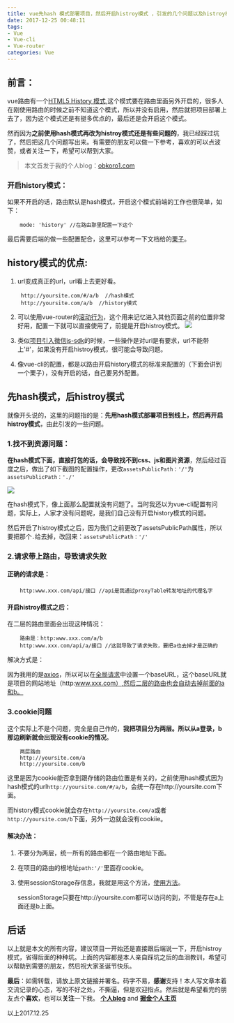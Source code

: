 ```yaml
---
title: vue先hash 模式部署项目，然后开启histroy模式 ，引发的几个问题以及histroy模式的开启方式、优点
date: 2017-12-25 00:48:11
tags:
- Vue
- Vue-cli 
- Vue-router 
categories: Vue
---
```

前言：
---
vue路由有一个[HTML5 History 模式](https://router.vuejs.org/zh-cn/essentials/history-mode.html),这个模式要在路由里面另外开启的，很多人在刚使用路由的时候之前不知道这个模式，所以并没有启用，然后就把项目部署上去了，因为这个模式还是有挺多优点的，最后还是会开启这个模式。

然而因为**之前使用hash模式再改为histroy模式还是有些问题的**，我已经踩过坑了，然后把这几个问题写出来。有需要的朋友可以做一下参考，喜欢的可以点波赞，或者关注一下，希望可以帮到大家。

> 本文首发于我的个人blog：[obkoro1.com](http://obkoro1.com/)

### 开启history模式：

如果不开启的话，路由默认是hash模式，开启这个模式前端的工作也很简单，如下：

        mode: 'history' //在路由那里配置一下这个

最后需要后端的做一些配置配合，这里可以参考一下文档给的[栗子](https://router.vuejs.org/zh-cn/essentials/history-mode.html)。

## history模式的优点:

1. url变成真正的url，url看上去更好看。

        http://yoursite.com/#/a/b  //hash模式
        http://yoursite.com/a/b  //history模式
2. 可以使用vue-router的[滚动行为](https://router.vuejs.org/zh-cn/advanced/scroll-behavior.html)，这个用来记忆进入其他页面之前的位置非常好用，配置一下就可以直接使用了，前提是开启histroy模式。
![](https://user-gold-cdn.xitu.io/2017/12/24/160885359af4ff1e?w=1062&h=271&f=png&s=35110)

3. 类似[项目引入微信js-sdk](http://obkoro1.com/2017/12/16/vue-%E9%A1%B9%E7%9B%AE%E5%A6%82%E4%BD%95%E5%BC%95%E5%85%A5%E5%BE%AE%E4%BF%A1sdk%EF%BC%8C%E4%BD%BF%E7%94%A8%E5%BE%AE%E4%BF%A1%E5%88%86%E4%BA%AB%E6%8E%A5%E5%8F%A3/)的时候，一些操作是对url是有要求，url不能带上'#'，如果没有开启histroy模式，很可能会导致问题。

4. 像vue-cli的配置，都是以路由开启history模式的标准来配置的（下面会讲到一个栗子），没有开启的话，自己要另外配置。

## 先hash模式，后histroy模式

就像开头说的，这里的问题指的是：**先用hash模式部署项目到线上，然后再开启histroy模式**，由此引发的一些问题。

### 1.找不到资源问题：

**在hash模式下面，直接打包的话，会导致找不到css、js和图片资源**，然后经过百度之后，做出了如下截图的配置操作，更改`assetsPublicPath：'/'`为 `assetsPublicPath：'./'`

![](https://user-gold-cdn.xitu.io/2017/12/24/16088625b417b4ac?w=872&h=382&f=png&s=43320)

在hash模式下，像上面那么配置就没有问题了。当时我还以为vue-cli配置有问题，实际上，人家才没有问题呢，是我们自己没有开启history模式的问题。

然后开启了histroy模式之后，因为我们之前更改了assetsPublicPath属性，所以要把那个`.`给去掉，改回来：`assetsPublicPath：'/'`

### 2.请求带上路由，导致请求失败

#### 正确的请求是：

        http:www.xxx.com/api/接口 //api是我通过proxyTable转发地址的代理名字

#### 开启histroy模式之后：

在二层的路由里面会出现这种情况：

        路由是：http:www.xxx.com/a/b
        http:www.xxx.com/api/a/接口 //这就导致了请求失败，要把a也去掉才是正确的

解决方式是：

因为我用的是[axios](https://www.kancloud.cn/yunye/axios/234845)，所以可以在[全局请求](https://juejin.im/post/59fd982c6fb9a045170490df)中设置一个baseURL，这个baseURL就是项目的网站地址（http:www.xxx.com）,然后二层的路由也会自动去掉前面的a和b。

### 3.cookie问题

这个实际上不是个问题，完全是自己作的，**我把项目分为两层。所以从a登录，b那边刷新就会出现没有cookie的情况**。
    
        两层路由
        http://yoursite.com/a
        http://yoursite.com/b

这里是因为cookie能否拿到跟存储的路由位置是有关的，之前使用hash模式因为hash模式的url`http://yoursite.com/#/a/b`，会统一存在http://yoursite.com下面。

而history模式cookie就会存在`http://yoursite.com/a`或者`http://yoursite.com/b`下面，另外一边就会没有cookiie。

#### 解决办法：

1.  不要分为两层，统一所有的路由都在一个路由地址下面。
2.  在项目的路由的根地址`path:'/'`里面存cookie。
3.  使用sessionStorage存信息，我就是用这个方法，[使用方法](http://obkoro1.com/2017/11/25/cookie%E3%80%81localStorage%E5%92%8CsessionStorage%20%E4%B8%89%E8%80%85%E4%B9%8B%E9%97%B4%E7%9A%84%E5%8C%BA%E5%88%AB%E4%BB%A5%E5%8F%8A%E5%AD%98%E5%82%A8%E3%80%81%E8%8E%B7%E5%8F%96%E3%80%81%E5%88%A0%E9%99%A4%E7%AD%89%E4%BD%BF%E7%94%A8%E6%96%B9%E5%BC%8F/)。
  
      sessionStorage只要在http://yoursite.com都可以访问的到，不管是存在a上面还是b上面。

后话
---
以上就是本文的所有内容，建议项目一开始还是直接跟后端说一下，开启histroy模式，省得后面的种种坑。上面的内容都是本人亲自踩坑之后的血泪教训，希望可以帮助到需要的朋友，然后祝大家圣诞节快乐。

**最后**：如需转载，请放上原文链接并署名。码字不易，**感谢**支持！本人写文章本着交流记录的心态，写的不好之处，不撕逼，但是欢迎指点。然后就是希望看完的朋友点个**喜欢**，也可以**关注**一下我。
**[个人blog](http://obkoro1.com/)** and **[掘金个人主页](https://juejin.im/user/58714f0eb123db4a2eb95372)**  

以上2017.12.25